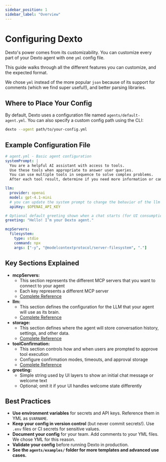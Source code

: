 ```yaml
---
sidebar_position: 1
sidebar_label: "Overview"
---
```


# Configuring Dexto

Dexto's power comes from its customizability. You can customize every part of your Dexto agent with one `yml` config file. 

This guide walks through all the different features you can customize, and the expected format.

We chose `yml` instead of the more popular `json` because of its support for comments (which we find super useful!), and better parsing libraries.

## Where to Place Your Config

By default, Dexto uses a configuration file named `agents/default-agent.yml`. You can also specify a custom config path using the CLI:

```bash
dexto --agent path/to/your-config.yml
```

## Example Configuration File

```yaml
# agent.yml - Basic agent configuration
systemPrompt: |
  You are a helpful AI assistant with access to tools.
  Use these tools when appropriate to answer user queries.
  You can use multiple tools in sequence to solve complex problems.
  After each tool result, determine if you need more information or can provide a final answer.

llm:
  provider: openai
  model: gpt-4.1-mini
  # you can update the system prompt to change the behavior of the llm
  apiKey: $OPENAI_API_KEY

# Optional default greeting shown when a chat starts (for UI consumption)
greeting: "Hello! I’m your Dexto agent."

mcpServers:
  filesystem:
    type: stdio
    command: npx
    args: ["-y", "@modelcontextprotocol/server-filesystem", "."]

```

## Key Sections Explained

- **mcpServers:**
  - This section represents the different MCP servers that you want to connect to your agent
  - Each key represents a different MCP server
  - [Complete Reference](../../mcp/connecting-servers)
- **llm:**
  - This section defines the configuration for the LLM that your agent will use as its brain.
  - [Complete Reference](./llm)
- **storage:**
  - This section defines where the agent will store conversation history, settings, and other data. 
  - [Complete Reference](./storage)
- **toolConfirmation:**
  - This section controls how and when users are prompted to approve tool execution
  - Configure confirmation modes, timeouts, and approval storage
  - [Complete Reference](./toolConfirmation)
 - **greeting:**
   - Simple string used by UI layers to show an initial chat message or welcome text
   - Optional; omit it if your UI handles welcome state differently

## Best Practices

- **Use environment variables** for secrets and API keys. Reference them in YML as `$VARNAME`.
- **Keep your config in version control** (but never commit secrets!). Use `.env` files or CI secrets for sensitive values.
- **Document your config** for your team. Add comments to your YML files. We chose YML for this reason.
- **Validate your config** before running Dexto in production.
- **See the `agents/examples/` folder for more templates and advanced use cases.**
 
